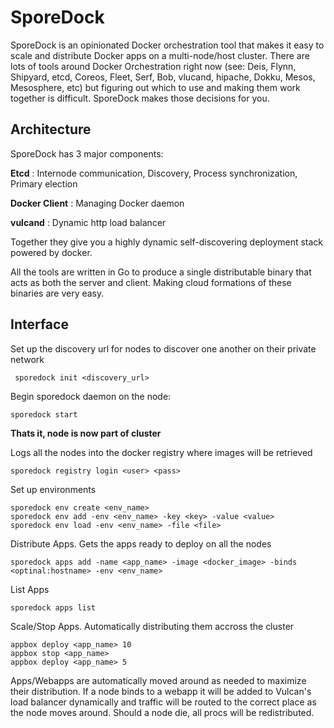 SporeDock
=========

SporeDock is an opinionated Docker orchestration tool that makes it easy to scale and distribute Docker apps on a multi-node/host cluster. There are lots of tools around Docker Orchestration right now (see: Deis, Flynn, Shipyard, etcd, Coreos, Fleet, Serf, Bob, vlucand, hipache, Dokku, Mesos, Mesosphere, etc) but figuring out which to use and making them work together is difficult. SporeDock makes those decisions for you.


## Architecture

SporeDock has 3 major components:

  **Etcd** : Internode communication, Discovery, Process synchronization, Primary election

  **Docker Client** : Managing Docker daemon

  **vulcand** : Dynamic http load balancer


  Together they give you a highly dynamic self-discovering deployment stack powered by docker.

 All the tools are written in Go to produce a single distributable binary that acts as both the server and client. Making cloud formations of these binaries are very easy.


## Interface

Set up the discovery url for nodes to discover one another on their private network

     sporedock init <discovery_url>

Begin sporedock daemon on the node:

    sporedock start


**Thats it, node is now part of cluster**

Logs all the nodes into the docker registry where images will be retrieved

    sporedock registry login <user> <pass>

Set up environments

    sporedock env create <env_name>
    sporedock env add -env <env_name> -key <key> -value <value>
    sporedock env load -env <env_name> -file <file>


Distribute Apps. Gets the apps ready to deploy on all the nodes

    sporedock apps add -name <app_name> -image <docker_image> -binds <optinal:hostname> -env <env_name>

List Apps

    sporedock apps list

Scale/Stop Apps. Automatically distributing them accross the cluster

    appbox deploy <app_name> 10
    appbox stop <app_name>
    appbox deploy <app_name> 5


Apps/Webapps are automatically moved around as needed to maximize their distribution. If a node binds to a webapp it will be added to Vulcan's load balancer dynamically and traffic will be routed to the correct place as the node moves around. Should a node die, all procs will be redistributed.
